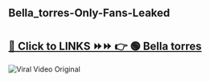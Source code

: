 
 ## Bella_torres-Only-Fans-Leaked

# <h2><a href="https://clipsfans.com/Bella_torres&ref=git">🔗 Click to LINKS ⏩⏩ 👉 🟢 Bella torres </a></h2>

<a href="https://clipsfans.com/Bella_torres&ref=git" rel="nofollow" data-target="animated-image.originalLink"><img src="https://i.ibb.co.com/xMMVF88/686577567.gif" alt="Viral Video Original" style="max-width: 100%; display: inline-block;" data-target="animated-image.originalImage"></a>

